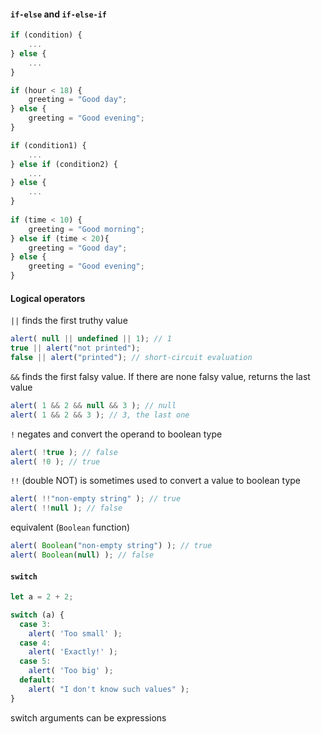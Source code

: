 #### `if-else` and `if-else-if`
```js
if (condition) {
    ...
} else {
	...
}

if (hour < 18) {
	greeting = "Good day";
} else {
	greeting = "Good evening";
}
```

```js
if (condition1) {
	...
} else if (condition2) {
	...
} else {
	...
}
	
if (time < 10) {
	greeting = "Good morning";
} else if (time < 20){
	greeting = "Good day";
} else {
	greeting = "Good evening";
}
```

#### Logical operators
`||` finds the first truthy value
```js
alert( null || undefined || 1); // 1
true || alert("not printed");
false || alert("printed"); // short-circuit evaluation
```

`&&` finds the first falsy value. If there are none falsy value, returns the last value
```js
alert( 1 && 2 && null && 3 ); // null
alert( 1 && 2 && 3 ); // 3, the last one
```

`!` negates and convert the operand to boolean type
```js
alert( !true ); // false
alert( !0 ); // true
```

`!!` (double NOT) is sometimes used to convert a value to boolean type
```js
alert( !!"non-empty string" ); // true
alert( !!null ); // false
```
equivalent (`Boolean` function)
```js
alert( Boolean("non-empty string") ); // true
alert( Boolean(null) ); // false
```

#### `switch`
```js
let a = 2 + 2;

switch (a) {
  case 3:
    alert( 'Too small' );
  case 4:
    alert( 'Exactly!' );
  case 5:
    alert( 'Too big' );
  default:
    alert( "I don't know such values" );
}
```
switch arguments can be expressions